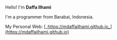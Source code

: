 Hello! I'm **Daffa Ilhami**

I'm a programmer from Barabai, Indonesia.

My Personal Web: [_https://mdaffailhami.github.io_](https://mdaffailhami.github.io)

